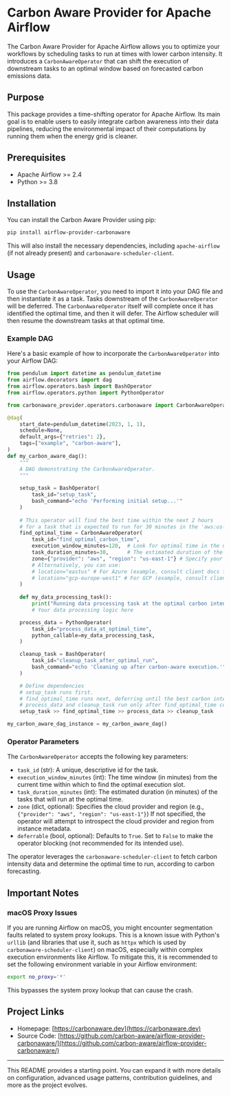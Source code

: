 # Carbon Aware Provider for Apache Airflow

The Carbon Aware Provider for Apache Airflow allows you to optimize your workflows by scheduling tasks to run at times with lower carbon intensity. It introduces a `CarbonAwareOperator` that can shift the execution of downstream tasks to an optimal window based on forecasted carbon emissions data.

## Purpose

This package provides a time-shifting operator for Apache Airflow. Its main goal is to enable users to easily integrate carbon awareness into their data pipelines, reducing the environmental impact of their computations by running them when the energy grid is cleaner.

## Prerequisites

*   Apache Airflow >= 2.4
*   Python >= 3.8

## Installation

You can install the Carbon Aware Provider using pip:

```bash
pip install airflow-provider-carbonaware
```

This will also install the necessary dependencies, including `apache-airflow` (if not already present) and `carbonaware-scheduler-client`.

## Usage

To use the `CarbonAwareOperator`, you need to import it into your DAG file and then instantiate it as a task. Tasks downstream of the `CarbonAwareOperator` will be deferred. The `CarbonAwareOperator` itself will complete once it has identified the optimal time, and then it will defer. The Airflow scheduler will then resume the downstream tasks at that optimal time.

### Example DAG

Here's a basic example of how to incorporate the `CarbonAwareOperator` into your Airflow DAG:

```python
from pendulum import datetime as pendulum_datetime
from airflow.decorators import dag
from airflow.operators.bash import BashOperator
from airflow.operators.python import PythonOperator

from carbonaware_provider.operators.carbonaware import CarbonAwareOperator

@dag(
    start_date=pendulum_datetime(2023, 1, 1),
    schedule=None,
    default_args={"retries": 2},
    tags=["example", "carbon-aware"],
)
def my_carbon_aware_dag():
    """
    A DAG demonstrating the CarbonAwareOperator.
    """
    
    setup_task = BashOperator(
        task_id="setup_task",
        bash_command="echo 'Performing initial setup...'"
    )
    
    # This operator will find the best time within the next 2 hours
    # for a task that is expected to run for 30 minutes in the 'aws:us-east-1' zone.
    find_optimal_time = CarbonAwareOperator(
        task_id="find_optimal_carbon_time",
        execution_window_minutes=120,  # Look for optimal time in the next 120 minutes
        task_duration_minutes=30,      # The estimated duration of the carbon-sensitive workload
        zone={"provider": "aws", "region": "us-east-1"} # Specify your cloud provider and region
        # Alternatively, you can use:
        # location="eastus" # For Azure (example, consult client docs for exact supported values)
        # location="gcp-europe-west1" # For GCP (example, consult client docs for exact supported values)
    )
    
    def my_data_processing_task():
        print("Running data processing task at the optimal carbon intensity time.")
        # Your data processing logic here

    process_data = PythonOperator(
        task_id="process_data_at_optimal_time",
        python_callable=my_data_processing_task,
    )

    cleanup_task = BashOperator(
        task_id="cleanup_task_after_optimal_run",
        bash_command="echo 'Cleaning up after carbon-aware execution.'"
    )

    # Define dependencies
    # setup_task runs first.
    # find_optimal_time runs next, deferring until the best carbon intensity window.
    # process_data and cleanup_task run only after find_optimal_time completes at the optimal time.
    setup_task >> find_optimal_time >> process_data >> cleanup_task

my_carbon_aware_dag_instance = my_carbon_aware_dag()
```

### Operator Parameters

The `CarbonAwareOperator` accepts the following key parameters:

*   `task_id` (str): A unique, descriptive id for the task.
*   `execution_window_minutes` (int): The time window (in minutes) from the current time within which to find the optimal execution slot.
*   `task_duration_minutes` (int): The estimated duration (in minutes) of the tasks that will run at the optimal time.
*   `zone` (dict, optional): Specifies the cloud provider and region (e.g., `{"provider": "aws", "region": "us-east-1"}`) If not specified, the operator will attempt to introspect the cloud provider and region from instance metadata.
*   `deferrable` (bool, optional): Defaults to `True`. Set to `False` to make the operator blocking (not recommended for its intended use).

The operator leverages the `carbonaware-scheduler-client` to fetch carbon intensity data and determine the optimal time to run, according to carbon forecasting.

## Important Notes

### macOS Proxy Issues

If you are running Airflow on macOS, you might encounter segmentation faults related to system proxy lookups. This is a known issue with Python's `urllib` (and libraries that use it, such as `httpx` which is used by `carbonaware-scheduler-client`) on macOS, especially within complex execution environments like Airflow. To mitigate this, it is recommended to set the following environment variable in your Airflow environment:

```bash
export no_proxy='*'
```

This bypasses the system proxy lookup that can cause the crash.

## Project Links

*   Homepage: [https://carbonaware.dev](https://carbonaware.dev)
*   Source Code: [https://github.com/carbon-aware/airflow-provider-carbonaware/](https://github.com/carbon-aware/airflow-provider-carbonaware/)

---

This README provides a starting point. You can expand it with more details on configuration, advanced usage patterns, contribution guidelines, and more as the project evolves.
